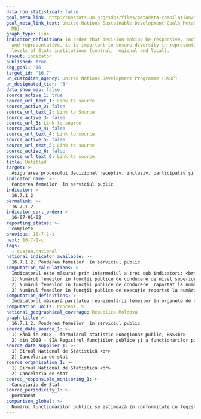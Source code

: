 ```yaml
---
data_non_statistical: false
goal_meta_link: http://unstats.un.org/sdgs/files/metadata-compilation/Metadata-Goal-16.pdf
goal_meta_link_text: United Nations Sustainable Development Goals Metadata (PDF 4.0
  MB)
graph_type: line
indicator_definition: In order that decision-making be responsive, inclusive, participatory
  and representative, it is important to ensure diversity in representation at all
  levels of State institutions (central, regional and local).
layout: indicator
published: true
sdg_goal: '16'
target_id: '16.7'
un_custodian_agency: United Nations Development Programme (UNDP)
un_designated_tier: '3'
data_show_map: false
source_active_1: true
source_url_text_1: Link to source
source_active_2: false
source_url_text_2: Link to Source
source_active_3: false
source_url_3: Link to source
source_active_4: false
source_url_text_4: Link to source
source_active_5: false
source_url_text_5: Link to source
source_active_6: false
source_url_text_6: Link to source
title: Untitled
target: >-
  Asigurarea procesului decizional receptiv, incluziv, participativ și reprezentativ la toate nivelurile
indicator_name: >-
  Ponderea femeilor  în serviciul public
indicator: >-
  16.7.1.2
permalink: >-
  16-7-1-2
indicator_sort_order: >-
  16-07-01-02
reporting_status: >-
  complete
previous: 16-7-1-1
next: 16-7-1-c
tags:
  - custom.national
national_indicator_available: >-
  16.7.1.2. Ponderea femeilor  în serviciul public
computation_calculations: >-
  Indicatorul este măsurat prin intermediul a trei sub indicatori: <br> 
  1) Numărul femeilor in funcții publice de conducere de nivel superior raportat la numărul total de persoane in funcții publice de conducere de nivel superior, *100.<br> 
  2) Numărul femeilor in funcții publice de conducere  raportat la numărul total de persoane in funcții publice de conducere, *100. <br> 
  3) Numărul femeilor în funcții publice de execuție raportat la numărul total de persoane în funcții publice de execuție
computation_definitions: >-
  Indicatorul măsoară paritatea reprezentării femeilor în organele de conducere (centrale și locale),  precum și nivelul de respectare a prevederilor legale privind cota minimă de reprezentare  de 40% a ambelor sexe în pozițiile decizionale (Legea nr. 71/2016, pentru modificarea unor acte legislative).Funcționarii publici de conducere de nivel superior realizează managementul nivelului superior în autoritățile publice. În categoria acestora intră: secretar general adjunct al Guvernului, secretar general al ministerului, adjunct al conducătorului autorității administrative, conducătorul și adjunctul conducătorului aparatului autorității publice (Parlamentul, Președintele Republicii Moldova, Consiliul Superior al Magistraturii, Curtea Constituțională, Curtea Supremă de Justiție, Consiliul Superior al Procurorilor, Procuratura Generală, Curtea de Conturi, Centrul Național Anticorupție, Oficiul Avocatului Poporului). Categoria funcționarilor publici de conducere include persoanele numite, în condițiile prezentei legi, în una din următoarele funcții publice de conducere: a) conducător și adjunct al conducătorului organului din subordinea ministerelor și altor autorități administrative; b) conducător și adjunct al conducătorului subdiviziunii interne a autorității publice; c) conducător și adjunct al conducătorului serviciului desconcentrat al autorității publice; g) conducător și adjunct al conducătorului serviciului descentralizat, organizat în unitatea administrativ-teritorială și în unitatea teritorială autonomă cu statut special; h) secretar al consiliului satului (comunei), sectorului, orașului (municipiului), raionului și secretar al preturii; j) șef al secretariatului instanței judecătorești; j1) șef adjunct al secretariatului Judecătoriei Chișinău; k) șef al Aparatului Comisiei Electorale Centrale; l) custode principal de fonduri. Categoria funcționarilor publici de execuție include persoanele care activează în alte funcții publice decât cele de conducere de nivel superior și cele de conducere.  (Legea nr. 158/2008, cu privire la  funcția publică și statutul funcționarului public).
computation_units: Procent, %
national_geographical_coverage: Republica Moldova
graph_title: >-
  16.7.1.2. Ponderea femeilor  în serviciul public
source_data_source_1: >-
  1) Până în 2018 - formularul statistic Funcționar public, BNS<br> 
  2) din 2019 - SIA Registrul funcțiilor publice și a funcționarilor publici - Cancelaria de stat
source_data_supplier_1: >-
  1) Biroul Național de Statistică <br> 
  2) Cancelaria de stat
source_organisation_1: >-
  1) Biroul Național de Statistică <br> 
  2) Cancelaria de stat
source_responsible_monitoring_1: >-
  Cancelaria de Stat
source_periodicity_1: >-
  permanent
comparison_global: >-
  Numărul funcționarilor publici se estimează în conformitate cu legislația națională. Indicatorul este unul complementar celui global
---
```

